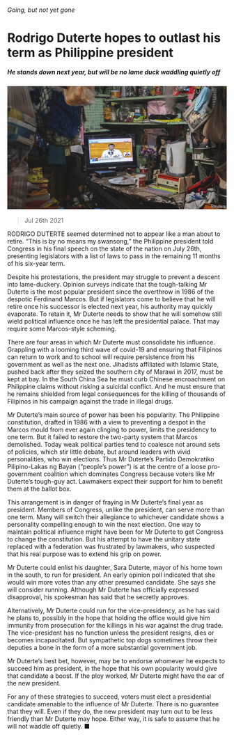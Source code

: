 ###### Going, but not yet gone

# Rodrigo Duterte hopes to outlast his term as Philippine president 

##### He stands down next year, but will be no lame duck waddling quietly off 

![image](images/20210731_ASP001.jpg) 

> Jul 26th 2021 

RODRIGO DUTERTE seemed determined not to appear like a man about to retire. “This is by no means my swansong,” the Philippine president told Congress in his final speech on the state of the nation on July 26th, presenting legislators with a list of laws to pass in the remaining 11 months of his six-year term.

Despite his protestations, the president may struggle to prevent a descent into lame-duckery. Opinion surveys indicate that the tough-talking Mr Duterte is the most popular president since the overthrow in 1986 of the despotic Ferdinand Marcos. But if legislators come to believe that he will retire once his successor is elected next year, his authority may quickly evaporate. To retain it, Mr Duterte needs to show that he will somehow still wield political influence once he has left the presidential palace. That may require some Marcos-style scheming.


There are four areas in which Mr Duterte must consolidate his influence. Grappling with a looming third wave of covid-19 and ensuring that Filipinos can return to work and to school will require persistence from his government as well as the next one. Jihadists affiliated with Islamic State, pushed back after they seized the southern city of Marawi in 2017, must be kept at bay. In the South China Sea he must curb Chinese encroachment on Philippine claims without risking a suicidal conflict. And he must ensure that he remains shielded from legal consequences for the killing of thousands of Filipinos in his campaign against the trade in illegal drugs.

Mr Duterte’s main source of power has been his popularity. The Philippine constitution, drafted in 1986 with a view to preventing a despot in the Marcos mould from ever again clinging to power, limits the presidency to one term. But it failed to restore the two-party system that Marcos demolished. Today weak political parties tend to coalesce not around sets of policies, which stir little debate, but around leaders with vivid personalities, who win elections. Thus Mr Duterte’s Partido Demokratiko Pilipino-Lakas ng Bayan (“people’s power”) is at the centre of a loose pro-government coalition which dominates Congress because voters like Mr Duterte’s tough-guy act. Lawmakers expect their support for him to benefit them at the ballot box.

This arrangement is in danger of fraying in Mr Duterte’s final year as president. Members of Congress, unlike the president, can serve more than one term. Many will switch their allegiance to whichever candidate shows a personality compelling enough to win the next election. One way to maintain political influence might have been for Mr Duterte to get Congress to change the constitution. But his attempt to have the unitary state replaced with a federation was frustrated by lawmakers, who suspected that his real purpose was to extend his grip on power.

Mr Duterte could enlist his daughter, Sara Duterte, mayor of his home town in the south, to run for president. An early opinion poll indicated that she would win more votes than any other presumed candidate. She says she will consider running. Although Mr Duterte has officially expressed disapproval, his spokesman has said that he secretly approves.

Alternatively, Mr Duterte could run for the vice-presidency, as he has said he plans to, possibly in the hope that holding the office would give him immunity from prosecution for the killings in his war against the drug trade. The vice-president has no function unless the president resigns, dies or becomes incapacitated. But sympathetic top dogs sometimes throw their deputies a bone in the form of a more substantial government job.

Mr Duterte’s best bet, however, may be to endorse whomever he expects to succeed him as president, in the hope that his own popularity would give that candidate a boost. If the ploy worked, Mr Duterte might have the ear of the new president.

For any of these strategies to succeed, voters must elect a presidential candidate amenable to the influence of Mr Duterte. There is no guarantee that they will. Even if they do, the new president may turn out to be less friendly than Mr Duterte may hope. Either way, it is safe to assume that he will not waddle off quietly. ■

